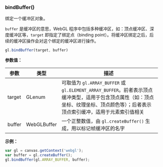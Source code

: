 ### bindBuffer()

绑定一个缓冲区对象。

`buffer` 是缓冲区的意思，WebGL 程序中包括多种缓冲区，如：顶点缓冲区、深度缓冲区等，`target` 即指定了绑定点（binding point）。将缓冲区绑定之后，后续的缓冲区操作会对这个绑定的缓冲区进行操作。

```js
gl.bindBuffer(target, buffer)
```

**参数值：**

|参数|类型|描述|
|-|-|-|
|target|GLenum|可取值为 `gl.ARRAY_BUFFER` 或 `gl.ELEMENT_ARRAY_BUFFER`。前者表示顶点缓冲类型，适用于包含顶点属性（如：顶点坐标、纹理坐标、顶点颜色等）；后者表示顶点索引缓冲，适用于元素索引值相关|
|buffer|WebGLBuffer|一个正整数值，由 `gl.createBuffer()` 生成，用以标记帧缓冲区的名字|

**示例：**

```js
var gl = canvas.getContext('webgl');
var buffer = gl.createBuffer();
gl.bindBuffer(gl.ARRAY_BUFFER, buffer);
```
